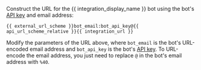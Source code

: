Construct the URL for the {{ integration_display_name }}
bot using the bot's [API key](/api/api-keys#get-a-bots-api-key) and email
address:

`{{ external_url_scheme }}bot_email:bot_api_key@{{ api_url_scheme_relative }}{{ integration_url }}`

Modify the parameters of the URL above, where `bot_email` is
the bot's URL-encoded email address and `bot_api_key` is the
bot's [API key](/api/api-keys#get-a-bots-api-key).  To URL-encode the email
address, you just need to replace `@` in the bot's email address with `%40`.
